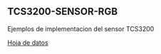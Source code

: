 ## TCS3200-SENSOR-RGB
Ejemplos de implementacion del sensor TCS3200

[Hoja de datos](https://pdf1.alldatasheet.com/datasheet-pdf/view/454462/TAOS/TCS3200.html "Hoja de datos TCS3200")
